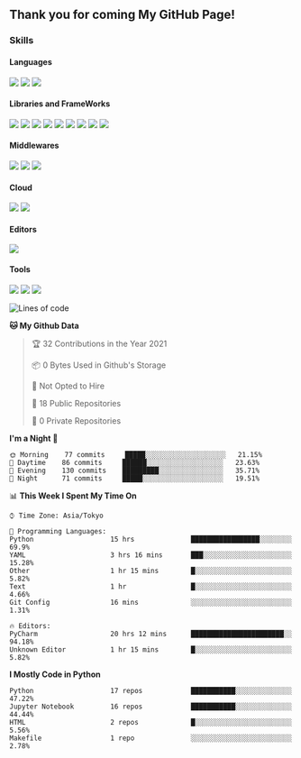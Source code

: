 ## Thank you for coming My GitHub Page!


### Skills
<!-- Badge Template: <img src="https://img.shields.io/badge/-<LabeltoShow>-<IconsColorCode>?style=flat&logo=<IconsName>&logoColor=white"/>  -->
#### Languages
<p>
<img src="https://img.shields.io/badge/-Python-3776AB?style=flat&logo=Python&logoColor=white"/>
<img src="https://img.shields.io/badge/-HTML5-E34F26?style=flat&logo=HTML5&logoColor=white"/>
<img src="https://img.shields.io/badge/-CSS3-1572B6?style=flat&logo=CSS3&logoColor=white"/>
</p>


#### Libraries and FrameWorks
<p>
<img src="https://img.shields.io/badge/-PyTorch-EE4C2C?style=flat&logo=PyTorch&logoColor=white"/>
<img src="https://img.shields.io/badge/-keras-D00000?style=flat&logo=Keras&logoColor=white"/>
<img src="https://img.shields.io/badge/-pandas-150458?style=flat&logo=pandas&logoColor=white"/>
<img src="https://img.shields.io/badge/-numpy-013243?style=flat&logo=numpy&logoColor=white"/>
<img src="https://img.shields.io/badge/-jupyter-F37626?style=flat&logo=jupyter&logoColor=white"/>
<img src="https://img.shields.io/badge/-scikit%20learn-F7931E?style=flat&logo=scikit-learn&logoColor=white"/>
<img src="https://img.shields.io/badge/-PyTorch%20Lightning-792EE5?style=flat&logoColor=white"/>
<img src="https://img.shields.io/badge/-Comet-020041?style=flat&logoColor=white"/>
<img src="https://img.shields.io/badge/-Streamlit-FF4B4B?style=flat&logoColor=white"/>

</p>

#### Middlewares
<p>
<img src="https://img.shields.io/badge/-Docker-2496ED?style=flat&logo=Docker&logoColor=white"/>
<img src="https://img.shields.io/badge/-MySQL-4479A1?style=flat&logo=MySQL&logoColor=white"/>
<img src="https://img.shields.io/badge/-PostgreSQL-336791?style=flat&logo=PostgreSQL&logoColor=white"/>
</p>

#### Cloud
<p>
<img src="https://img.shields.io/badge/-Google%20Cloud-4285F4?style=flat&logo=Google%20Cloud&logoColor=white"/>
<img src="https://img.shields.io/badge/-Azure-0089D6?style=flat&logo=Microsoft%20Azure&logoColor=white"/>
</p>

#### Editors
<p>
<img src="https://img.shields.io/badge/-PyCharm-000000?style=flat&logo=PyCharm&logoColor=white"/>
</p>

#### Tools
<p>
<img src="https://img.shields.io/badge/-Git-F44D27?style=flat&logo=Git&logoColor=white"/>
<img src="https://img.shields.io/badge/-Github-181717?style=flat&logo=GitHub&logoColor=white"/>
<img src="https://img.shields.io/badge/-Slack-4A154B?style=flat&logo=Slack&logoColor=white"/>
</p>

<!--START_SECTION:waka-->
![Lines of code](https://img.shields.io/badge/From%20Hello%20World%20I%27ve%20Written-2.7%20million%20lines%20of%20code-blue)

**🐱 My Github Data** 

> 🏆 32 Contributions in the Year 2021
 > 
> 📦 0 Bytes Used in Github's Storage 
 > 
> 🚫 Not Opted to Hire
 > 
> 📜 18 Public Repositories 
 > 
> 🔑 0 Private Repositories  
 > 
**I'm a Night 🦉** 

```text
🌞 Morning    77 commits     █████░░░░░░░░░░░░░░░░░░░░   21.15% 
🌆 Daytime    86 commits     ██████░░░░░░░░░░░░░░░░░░░   23.63% 
🌃 Evening    130 commits    █████████░░░░░░░░░░░░░░░░   35.71% 
🌙 Night      71 commits     █████░░░░░░░░░░░░░░░░░░░░   19.51%

```


📊 **This Week I Spent My Time On** 

```text
⌚︎ Time Zone: Asia/Tokyo

💬 Programming Languages: 
Python                   15 hrs              █████████████████░░░░░░░░   69.9% 
YAML                     3 hrs 16 mins       ███░░░░░░░░░░░░░░░░░░░░░░   15.28% 
Other                    1 hr 15 mins        █░░░░░░░░░░░░░░░░░░░░░░░░   5.82% 
Text                     1 hr                █░░░░░░░░░░░░░░░░░░░░░░░░   4.66% 
Git Config               16 mins             ░░░░░░░░░░░░░░░░░░░░░░░░░   1.31%

🔥 Editors: 
PyCharm                  20 hrs 12 mins      ███████████████████████░░   94.18% 
Unknown Editor           1 hr 15 mins        █░░░░░░░░░░░░░░░░░░░░░░░░   5.82%

```

**I Mostly Code in Python** 

```text
Python                   17 repos            ███████████░░░░░░░░░░░░░░   47.22% 
Jupyter Notebook         16 repos            ███████████░░░░░░░░░░░░░░   44.44% 
HTML                     2 repos             █░░░░░░░░░░░░░░░░░░░░░░░░   5.56% 
Makefile                 1 repo              ░░░░░░░░░░░░░░░░░░░░░░░░░   2.78%

```



<!--END_SECTION:waka-->

<!--
**navitacion/navitacion** is a ✨ _special_ ✨ repository because its `README.md` (this file) appears on your GitHub profile.

Here are some ideas to get you started:

- 🔭 I’m currently working on ...
- 🌱 I’m currently learning ...
- 👯 I’m looking to collaborate on ...
- 🤔 I’m looking for help with ...
- 💬 Ask me about ...
- 📫 How to reach me: ...
- 😄 Pronouns: ...
- ⚡ Fun fact: ...
-->
